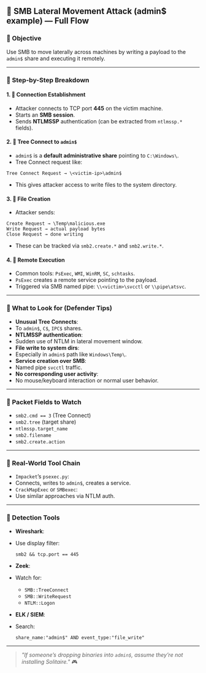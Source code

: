 ## 🔄 SMB Lateral Movement Attack (admin$ example) — Full Flow

### 🎯 Objective

Use SMB to move laterally across machines by writing a payload to the `admin$` share and executing it remotely.

---

### 🧱 Step-by-Step Breakdown

#### 1. 📡 Connection Establishment

- Attacker connects to TCP port **445** on the victim machine.
- Starts an **SMB session**.
- Sends **NTLMSSP** authentication (can be extracted from `ntlmssp.*` fields).

#### 2. 🌳 Tree Connect to `admin$`

- `admin$` is a **default administrative share** pointing to `C:\Windows\`.
- Tree Connect request like:
```
Tree Connect Request → \<victim-ip>\admin$
```

- This gives attacker access to write files to the system directory.

#### 3. 💾 File Creation

- Attacker sends:
```
Create Request → \Temp\malicious.exe
Write Request → actual payload bytes
Close Request → done writing
```

- These can be tracked via `smb2.create.*` and `smb2.write.*`.

#### 4. 🚀 Remote Execution

- Common tools: `PsExec`, `WMI`, `WinRM`, `SC`, `schtasks`.
- `PsExec` creates a remote service pointing to the payload.
- Triggered via SMB named pipe: `\\<victim>\svcctl` or `\\pipe\atsvc`.

---

### 🧠 What to Look for (Defender Tips)

- **Unusual Tree Connects**:
- To `admin$`, `C$`, `IPC$` shares.
- **NTLMSSP authentication**:
- Sudden use of NTLM in lateral movement window.
- **File write to system dirs**:
- Especially in `admin$` path like `Windows\Temp\`.
- **Service creation over SMB**:
- Named pipe `svcctl` traffic.
- **No corresponding user activity**:
- No mouse/keyboard interaction or normal user behavior.

---

### 🔬 Packet Fields to Watch

- `smb2.cmd == 3` (Tree Connect)
- `smb2.tree` (target share)
- `ntlmssp.target_name`
- `smb2.filename`
- `smb2.create.action`

---

### 🧪 Real-World Tool Chain

- `Impacket`’s `psexec.py`:
- Connects, writes to `admin$`, creates a service.
- `CrackMapExec` or `SMBexec`:
- Use similar approaches via NTLM auth.

---

### 🔧 Detection Tools

- **Wireshark**:
- Use display filter:
  ```
  smb2 && tcp.port == 445
  ```
- **Zeek**:
- Watch for:
  - `SMB::TreeConnect`
  - `SMB::WriteRequest`
  - `NTLM::Logon`

- **ELK / SIEM**:
- Search:
  ```
  share_name:"admin$" AND event_type:"file_write"
  ```

---

> _"If someone’s dropping binaries into `admin$`, assume they’re not installing Solitaire."_ 🎮
